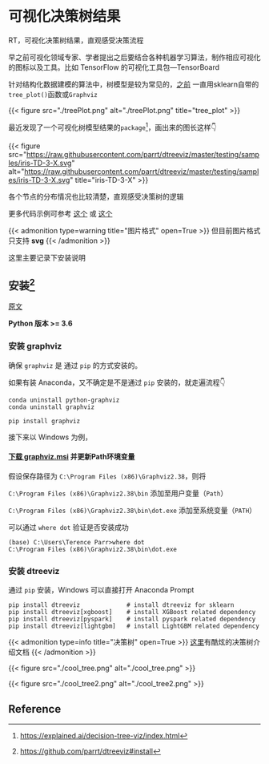 # 可视化决策树结果


RT，可视化决策树结果，直观感受决策流程

<!--more-->

早之前可视化领域专家、学者提出之后要结合各种机器学习算法，制作相应可视化的图标以及工具。比如 TensorFlow 的可视化工具包—TensorBoard

针对结构化数据建模的算法中，树模型是较为常见的，[之前](https://mp.weixin.qq.com/s/g4GJjLcpz5_alaooneBvTA) 一直用sklearn自带的`tree_plot()`函数或`Graphviz`

{{< figure src="./treePlot.png" alt="./treePlot.png" title="tree_plot" >}}

最近发现了一个可视化树模型结果的`package`[^1]，画出来的图长这样👇

{{< figure src="https://raw.githubusercontent.com/parrt/dtreeviz/master/testing/samples/iris-TD-3-X.svg" alt="https://raw.githubusercontent.com/parrt/dtreeviz/master/testing/samples/iris-TD-3-X.svg" title="iris-TD-3-X" >}}

各个节点的分布情况也比较清楚，直观感受决策树的逻辑

更多代码示例可参考 [这个](https://raw.githubusercontent.com/parrt/dtreeviz/master/testing/gen_samples.py) 或 [这个](https://colab.research.google.com/github/parrt/dtreeviz/blob/master/notebooks/examples.ipynb)

{{< admonition type=warning title="图片格式" open=True >}}
但目前图片格式只支持 **svg**
{{< /admonition >}}


这里主要记录下安装说明

## 安装[^2]

[原文](https://github.com/parrt/dtreeviz#install)

**Python 版本 >= 3.6**


### 安装 graphviz

确保  `graphviz` 是 通过 `pip` 的方式安装的。

如果有装 Anaconda，又不确定是不是通过 `pip` 安装的，就走遍流程👇

```shell
conda uninstall python-graphviz
conda uninstall graphviz
```


```shell
pip install graphviz
```

接下来以 Windows 为例，

#### [下载 graphviz.msi](https://graphviz.org/download/) 并更新Path环境变量

假设保存路径为 `C:\Program Files (x86)\Graphviz2.38`，则将

`C:\Program Files (x86)\Graphviz2.38\bin` 添加至用户变量（`Path`）

`C:\Program Files (x86)\Graphviz2.38\bin\dot.exe` 添加至系统变量（`PATH`）

可以通过 `where dot` 验证是否安装成功

```shell
(base) C:\Users\Terence Parr>where dot
C:\Program Files (x86)\Graphviz2.38\bin\dot.exe
```


### 安装 dtreeviz

通过 `pip` 安装，Windows 可以直接打开 Anaconda Prompt

```shell
pip install dtreeviz             # install dtreeviz for sklearn
pip install dtreeviz[xgboost]    # install XGBoost related dependency
pip install dtreeviz[pyspark]    # install pyspark related dependency
pip install dtreeviz[lightgbm]   # install LightGBM related dependency
```


{{< admonition type=info title="决策树" open=True >}}
[这里](http://www.r2d3.us/visual-intro-to-machine-learning-part-1/)有酷炫的决策树介绍文档
{{< /admonition >}}

{{< figure src="./cool_tree.png" alt="./cool_tree.png"  >}}

{{< figure src="./cool_tree2.png" alt="./cool_tree2.png"  >}}



## Reference

[^1]: https://explained.ai/decision-tree-viz/index.html
[^2]: https://github.com/parrt/dtreeviz#install





<head> 
    <script defer src="https://use.fontawesome.com/releases/v5.0.13/js/all.js"></script> 
    <script defer src="https://use.fontawesome.com/releases/v5.0.13/js/v4-shims.js"></script> 
</head> 
<link rel="stylesheet" href="https://use.fontawesome.com/releases/v5.0.13/css/all.css">
